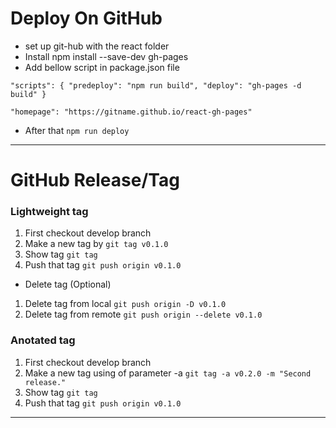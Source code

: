 # Deploy On GitHub

- set up git-hub with the react folder
- Install npm install --save-dev gh-pages
- Add bellow script in package.json file

`
"scripts": {
  "predeploy": "npm run build",
  "deploy": "gh-pages -d build"
}
`

`
"homepage": "https://gitname.github.io/react-gh-pages"
`

- After that `npm run deploy`

---

# GitHub Release/Tag

### Lightweight tag

1. First checkout develop branch
2. Make a new tag by `git tag v0.1.0`
3. Show tag `git tag`
4. Push that tag `git push origin v0.1.0`

- Delete tag (Optional)

1. Delete tag from local `git push origin -D v0.1.0`
2. Delete tag from remote `git push origin --delete v0.1.0`

### Anotated tag

1. First checkout develop branch
2. Make a new tag using of parameter -a `git tag -a v0.2.0 -m "Second release."`
3. Show tag `git tag`
4. Push that tag `git push origin v0.1.0`

---



